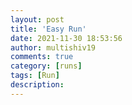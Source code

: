 ```yaml
---
layout: post
title: 'Easy Run'
date: 2021-11-30 18:53:56
author: multishiv19
comments: true
category: [runs]
tags: [Run]
description: 
---
```


<div width='100%' class='strava-embed-placeholder' data-embed-type='activity' data-embed-id='6324404748'></div>
<script src='https://strava-embeds.com/embed.js'></script>
